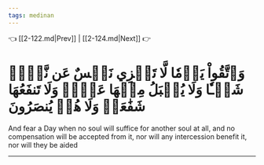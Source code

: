```yaml
---
tags: medinan
---
```


👈 [[2-122.md|Prev]] | [[2-124.md|Next]] 👉

# وَٱتَّقُواْ يَوۡمٗا لَّا تَجۡزِي نَفۡسٌ عَن نَّفۡسٖ شَيۡـٔٗا وَلَا يُقۡبَلُ مِنۡهَا عَدۡلٞ وَلَا تَنفَعُهَا شَفَٰعَةٞ وَلَا هُمۡ يُنصَرُونَ

And fear a Day when no soul will suffice for another soul at all, and no compensation will be accepted from it, nor will any intercession benefit it, nor will they be aided

---

